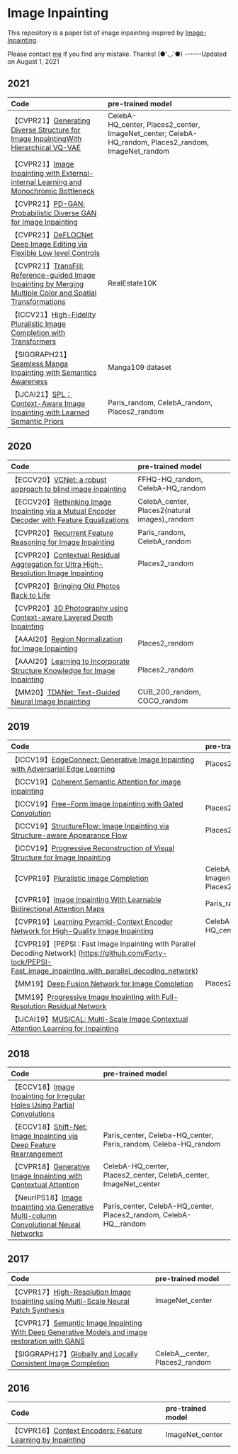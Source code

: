# Image Inpainting #
This repository is a paper list of image inpainting inspired by [Image-Inpainting](https://github.com/geekyutao/Image-Inpainting).  

Please contact [me](chenwang8750@gmail.com) if you find any mistake. Thanks! (●'◡'●) ------Updated on August 1, 2021

## 2021
Code | pre-trained model
:--|:--
【CVPR21】[Generating Diverse Structure for Image InpaintingWith Hierarchical VQ-VAE](https://github.com/USTC-JialunPeng/Diverse-Structure-Inpainting) | CelebA-HQ_center, Places2_center, ImageNet_center; CelebA-HQ_random, Places2_random, ImageNet_random
【CVPR21】[Image Inpainting with External-internal Learning and Monochromic Bottleneck](https://github.com/Tengfei-Wang/external-internal-inpainting) |
【CVPR21】[PD-GAN: Probabilistic Diverse GAN for Image Inpainting](https://github.com/KumapowerLIU/PD-GAN) |
【CVPR21】[DeFLOCNet Deep Image Editing via Flexible Low level Controls](https://github.com/KumapowerLIU/DeFLOCNet) |
【CVPR21】[TransFill: Reference-guided Image Inpainting by Merging Multiple Color and Spatial Transformations](https://github.com/yzhouas/TransFill-Reference-Inpainting) | RealEstate10K
【ICCV21】[High-Fidelity Pluralistic Image Completion with Transformers](https://github.com/raywzy/ICT) |
【SIGGRAPH21】[Seamless Manga Inpainting with Semantics Awareness](https://github.com/msxie92/MangaInpainting) | Manga109 dataset
【IJCAI21】[SPL：Context-Aware Image Inpainting with Learned Semantic Priors](https://github.com/WendongZh/SPL) |  Paris_random, CelebA_random, Places2_random

## 2020
Code | pre-trained model
:--|:--
【ECCV20】[VCNet: a robust approach to blind image inpainting](https://github.com/shepnerd/blindinpainting_vcnet) | FFHQ-HQ_random, CelebA-HQ_random
【ECCV20】[Rethinking Image Inpainting via a Mutual Encoder Decoder with Feature Equalizations](https://github.com/KumapowerLIU/Rethinking-Inpainting-MEDFE) | CelebA_center, Places2(natural images)_random
【CVPR20】[Recurrent Feature Reasoning for Image Inpainting](https://github.com/jingyuanli001/RFR-Inpainting) | Paris_random, CelebA_random
【CVPR20】[Contextual Residual Aggregation for Ultra High-Resolution Image Inpainting](https://github.com/Atlas200dk/sample-imageinpainting-HiFill) | Places2_random
【CVPR20】[Bringing Old Photos Back to Life](https://github.com/microsoft/Bringing-Old-Photos-Back-to-Life) |
【CVPR20】[3D Photography using Context-aware Layered Depth Inpainting](https://github.com/vt-vl-lab/3d-photo-inpainting) |
【AAAI20】[Region Normalization for Image Inpainting](https://github.com/geekyutao/RN) | Places2_random
【AAAI20】[Learning to Incorporate Structure Knowledge for Image Inpainting](https://github.com/YoungGod/sturcture-inpainting) | Places2_random
【MM20】[TDANet: Text-Guided Neural Image Inpainting](https://github.com/idealwhite/tdanet)  | CUB_200_random, COCO_random

## 2019
Code | pre-trained model
:--|:--
【ICCV19】[EdgeConnect: Generative Image Inpainting with Adversarial Edge Learning](https://github.com/knazeri/edge-connect) | Places2_random, CelebA_random, Paris_random
【ICCV19】[Coherent Semantic Attention for image inpainting](https://github.com/KumapowerLIU/CSA-inpainting) |
【ICCV19】[Free-Form Image Inpainting with Gated Convolution](https://github.com/JiahuiYu/generative_inpainting) | Places2_random, CelebA-HQ_random
【ICCV19】[StructureFlow: Image Inpainting via Structure-aware Appearance Flow](https://github.com/RenYurui/StructureFlow) | Places2_random, CelebA_random, Paris_random
【ICCV19】[Progressive Reconstruction of Visual Structure for Image Inpainting](https://github.com/jingyuanli001/PRVS-Image-Inpainting) |
【CVPR19】[Pluralistic Image Completion](https://github.com/lyndonzheng/Pluralistic-Inpainting) | CelebA_center, Paris_center, Places2_center, Imagenet_center; CelebA_random, Paris_random, Places2_random, Imagenet_random
【CVPR19】[Image Inpainting With Learnable Bidirectional Attention Maps](https://github.com/Vious/LBAM_Pytorch) | Paris_random, Places2-10class_random
【CVPR19】[Learning Pyramid-Context Encoder Network for High-Quality Image Inpainting](https://github.com/researchmm/PEN-Net-for-Inpainting)|CelebA-HQ_center, DTD_center, Facade_center, Places2_center
【CVPR19】[PEPSI : Fast Image Inpainting with Parallel Decoding Network] (https://github.com/Forty-lock/PEPSI-Fast_image_inpainting_with_parallel_decoding_network) |
【MM19】[Deep Fusion Network for Image Completion](https://github.com/hughplay/DFNet) | Places2_random, CelebA_random
【MM19】[Progressive Image Inpainting with Full-Resolution Residual Network](https://github.com/ZongyuGuo/Inpainting_FRRN) |
【IJCAI19】[MUSICAL: Multi-Scale Image Contextual Attention Learning for Inpainting](https://github.com/wangning-001/MUSICAL) |

## 2018
Code | pre-trained model
:--|:--
【ECCV18】[Image Inpainting for Irregular Holes Using Partial Convolutions](https://github.com/NVIDIA/partialconv) | 
【ECCV18】[Shift-Net: Image Inpainting via Deep Feature Rearrangement](https://github.com/Zhaoyi-Yan/Shift-Net_pytorch) | Paris_center, Celeba-HQ_center, Paris_random, Celeba-HQ_random
【CVPR18】[Generative Image Inpainting with Contextual Attention](https://github.com/JiahuiYu/generative_inpainting/tree/v1.0.0) | CelebA-HQ_center, Places2_center, CelebA_center, ImageNet_center
【NeurIPS18】[Image Inpainting via Generative Multi-column Convolutional Neural Networks](https://github.com/shepnerd/inpainting_gmcnn) | Paris_center, CelebA-HQ_center, Places2_random, CelebA-HQ__random

## 2017
Code | pre-trained model
:--|:--
【CVPR17】[High-Resolution Image Inpainting using Multi-Scale Neural Patch Synthesis](https://github.com/leehomyc/Faster-High-Res-Neural-Inpainting) | ImageNet_center
【CVPR17】[Semantic Image Inpainting With Deep Generative Models and image restoration with GANS](https://github.com/ChengBinJin/semantic-image-inpainting) |
【SIGGRAPH17】[Globally and Locally Consistent Image Completion](https://github.com/satoshiiizuka/siggraph2017_inpainting) | CelebA__center, Places2_random

## 2016
Code | pre-trained model
:--|:--
【CVPR16】[Context Encoders: Feature Learning by Inpainting](https://github.com/pathak22/context-encoder) | ImageNet_center
